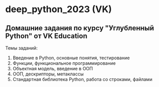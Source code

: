 # deep_python_2023 (VK)
## Домашние  задания по курсу "Углубленный Python"  от VK Education
Темы заданий:
  1. Введение в Python, основные понятия, тестирование
  2. Функции, функциональное программирование
  3. Объектная модель, введение в ООП
  4. ООП, дескрипторы, метаклассы
  5. Стандартная библиотека Python, работа со строками, файлами
